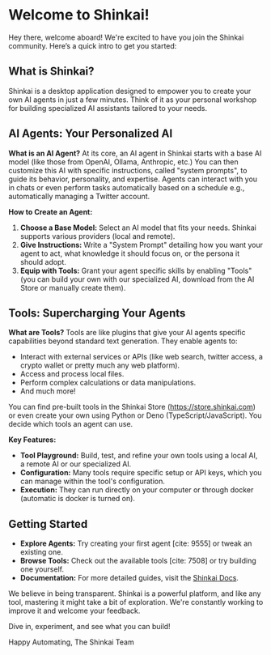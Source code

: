 # Welcome to Shinkai!

Hey there, welcome aboard! We're excited to have you join the Shinkai community. Here’s a quick intro to get you started:

## What is Shinkai?

Shinkai is a desktop application designed to empower you to create your own AI agents in just a few minutes. Think of it as your personal workshop for building specialized AI assistants tailored to your needs.

## AI Agents: Your Personalized AI

**What is an AI Agent?**
At its core, an AI agent in Shinkai starts with a base AI model (like those from OpenAI, Ollama, Anthropic, etc.) You can then customize this AI with specific instructions, called "system prompts", to guide its behavior, personality, and expertise. Agents can interact with you in chats or even perform tasks automatically based on a schedule e.g., automatically managing a Twitter account.

**How to Create an Agent:**
1.  **Choose a Base Model:** Select an AI model that fits your needs. Shinkai supports various providers (local and remote).
2.  **Give Instructions:** Write a "System Prompt" detailing how you want your agent to act, what knowledge it should focus on, or the persona it should adopt.
3.  **Equip with Tools:** Grant your agent specific skills by enabling "Tools" (you can build your own with our specialized AI, download from the AI Store or manually create them).

## Tools: Supercharging Your Agents

**What are Tools?**
Tools are like plugins that give your AI agents specific capabilities beyond standard text generation. They enable agents to:

* Interact with external services or APIs (like web search, twitter access, a crypto wallet or pretty much any web platform).
* Access and process local files.
* Perform complex calculations or data manipulations.
* And much more!

You can find pre-built tools in the Shinkai Store (https://store.shinkai.com) or even create your own using Python or Deno (TypeScript/JavaScript). You decide which tools an agent can use.

**Key Features:**
* **Tool Playground:** Build, test, and refine your own tools using a local AI, a remote AI or our specialized AI.
* **Configuration:** Many tools require specific setup or API keys, which you can manage within the tool's configuration.
* **Execution:** They can run directly on your computer or through docker (automatic is docker is turned on).

## Getting Started

* **Explore Agents:** Try creating your first agent [cite: 9555] or tweak an existing one.
* **Browse Tools:** Check out the available tools [cite: 7508] or try building one yourself.
* **Documentation:** For more detailed guides, visit the [Shinkai Docs](https://docs.shinkai.com).

We believe in being transparent. Shinkai is a powerful platform, and like any tool, mastering it might take a bit of exploration. We're constantly working to improve it and welcome your feedback.

Dive in, experiment, and see what you can build!

Happy Automating,
The Shinkai Team